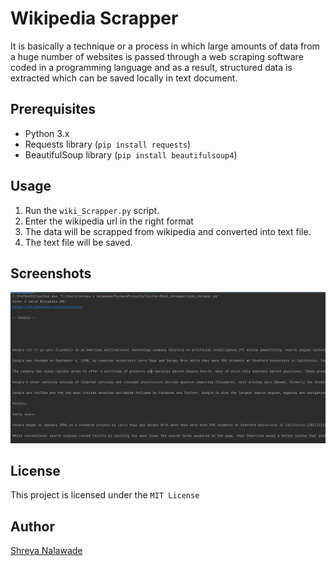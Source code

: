 # Wikipedia Scrapper

It is basically a technique or a process in which large amounts of data from a huge number of websites is passed through a web scraping software coded in a programming language and as a result, structured data is extracted which can be saved locally in text document.

## Prerequisites

- Python 3.x
- Requests library (`pip install requests`)
- BeautifulSoup library (`pip install beautifulsoup4`)


## Usage

1. Run the `wiki_Scrapper.py` script.
2. Enter the wikipedia url in the right format
3. The data will be scrapped from wikipedia and converted into text file.
4. The text file will be saved.

## Screenshots


![Alt text](<Screenshot 2023-06-21 132230.png>)




## License

This project is licensed under the `MIT License`

## Author

[Shreya Nalawade](Shreya111111)